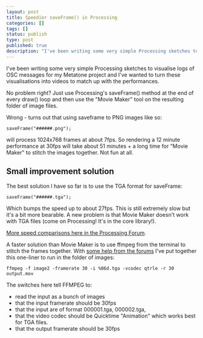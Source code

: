 ```yaml
---
layout: post
title: Speedier saveFrame() in Processing
categories: []
tags: []
status: publish
type: post
published: true
description: "I've been writing some very simple Processing sketches to visualise logs of OSC messages for my Metatone project and I've wanted to turn these"
---
```


I've been writing some very simple Processing sketches to visualise logs of OSC messages for my 
Metatone project and I've wanted to turn these visualisations into videos to match up with the performances.

No problem right? Just use Processing's saveFrame() method at the end of every draw() loop and then use the "Movie Maker" tool on the resulting folder of image files.

Wrong - turns out that using saveframe to PNG images like so:

    saveFrame("######.png");

will process 1024x768 frames at about 7fps. So rendering a 12 minute performance at 30fps will take about 51 minutes + a long time for "Movie Maker" to stitch the images together. Not fun at all.

## Small improvement solution

The best solution I have so far is to use the TGA format for saveFrame:

    saveFrame("######.tga");

Which bumps the speed up to about 27fps. This is still extremely slow but it's a bit more bearable. A new problem is that Movie Maker doesn't work with TGA files (come on Processing! It's in the core library!). 

[More speed comparisons here in the Processing Forum](http://forum.processing.org/topic/saveframe-framerate-comparison-discussion-on-capturing-high-resolution-sketch-output).

A faster solution than Movie Maker is to use ffmpeg from the terminal to stitch the frames together. With [some help from the forums](http://forum.processing.org/topic/add-file-capture-sketch-output-threaded-for-less-slowdown) I've put together this one-liner to run in the folder of images:

    ffmpeg -f image2 -framerate 30 -i %06d.tga -vcodec qtrle -r 30  output.mov

The switches here tell FFMPEG to:

- read the input as a bunch of images
- that the input framerate should be 30fps
- that the input are of format 000001.tga, 000002.tga,
- that the video codec should be Quicktime "Animation" which works best for TGA files.
- that the output framerate should be 30fps
